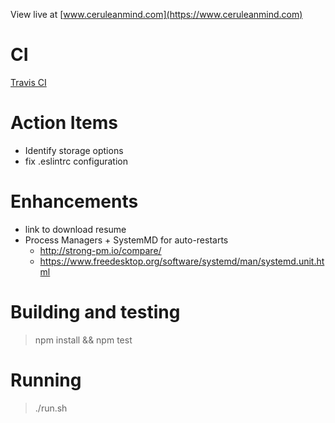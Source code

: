 View live at [www.ceruleanmind.com](https://www.ceruleanmind.com)

# CI
[Travis CI](https://travis-ci.org/account/repositories)

# Action Items
- Identify storage options
- fix .eslintrc configuration

# Enhancements
- link to download resume
- Process Managers + SystemMD for auto-restarts
    - http://strong-pm.io/compare/
    - https://www.freedesktop.org/software/systemd/man/systemd.unit.html

# Building and testing
>npm install && npm test

# Running
>./run.sh
